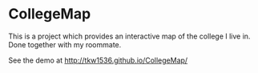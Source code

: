 # CollegeMap

This is a project which provides an interactive map of the college I live in. Done together with my roommate. 

See the demo at http://tkw1536.github.io/CollegeMap/